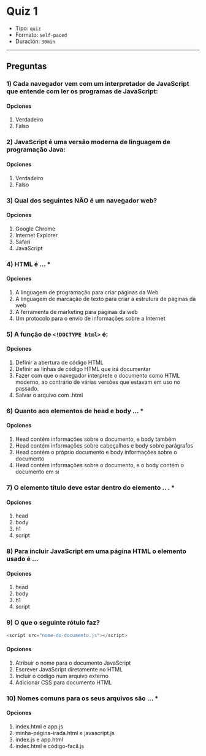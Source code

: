 # Quiz 1

- Tipo: `quiz`
- Formato: `self-paced`
- Duración: `30min`

***

## Preguntas

### 1) Cada navegador vem com um interpretador de JavaScript que entende com ler os programas de JavaScript:

#### Opciones

1. Verdadeiro
2. Falso

<solution style="display:none;">1</solution>

### 2) JavaScript é uma versão moderna de linguagem de programação Java:

#### Opciones

1. Verdadeiro
2. Falso

<solution style="display:none;">2</solution>

### 3) Qual dos seguintes NÃO é um navegador web?

#### Opciones

1. Google Chrome
2. Internet Explorer
3. Safari
4. JavaScript

<solution style="display:none;">4</solution>

### 4) HTML é ... *

#### Opciones

1. A linguagem de programação para criar páginas da Web
2. A linguagem de marcação de texto para criar a estrutura de páginas da web
3. A  ferramenta de marketing para páginas da web
4. Um protocolo para o envio de informações sobre a Internet

<solution style="display:none;">2</solution>

### 5) A função de `<!DOCTYPE html>`  é:

#### Opciones

1. Definir a abertura de código HTML
2. Definir as linhas de código HTML que irá documentar
3. Fazer com que o navegador interprete o documento como HTML moderno, ao
   contrário de várias versões que estavam em uso no passado.
4. Salvar o arquivo com .html

<solution style="display:none;">3</solution>

### 6) Quanto aos elementos de head e body ... *

#### Opciones

1. Head contém informações sobre o documento, e body também
2. Head contém informações sobre cabeçalhos e body sobre  parágrafos
3. Head contém o próprio documento e body informações sobre o documento
4. Head  contém informações sobre o documento, e o body contém o documento em si

<solution style="display:none;">4</solution>

### 7) O elemento título deve estar dentro do elemento .. . *

#### Opciones

1. head
2. body
3. h1
4. script

<solution style="display:none;">1</solution>

### 8) Para incluir JavaScript em uma página HTML o elemento  usado é …

#### Opciones

1. head
2. body
3. h1
4. script

<solution style="display:none;">4</solution>

### 9) O que o seguinte rótulo faz?

```js
<script src="nome-do-documento.js"></script>
```

#### Opciones

1. Atribuir o nome para o documento JavaScript
2. Escrever JavaScript diretamente no HTML
3. Incluir o código num arquivo externo
4. Adicionar CSS para documento HTML

<solution style="display:none;">3</solution>

### 10) Nomes comuns para os seus arquivos são ... *

#### Opciones

1. index.html e app.js
2. minha-página-irada.html e javascript.js
3. index.js e app.html
4. index.html e código-facil.js

<solution style="display:none;">1</solution>
